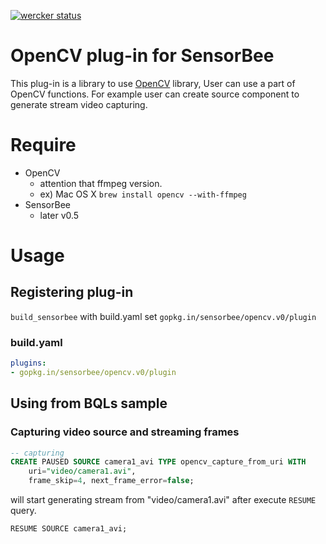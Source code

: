 [![wercker status](https://app.wercker.com/status/4db748e2b586121e924f83ef991a5f7b/s "wercker status")](https://app.wercker.com/project/bykey/4db748e2b586121e924f83ef991a5f7b)

# OpenCV plug-in for SensorBee

This plug-in is a library to use [OpenCV](http://opencv.org) library, User can use a part of OpenCV functions. For example user can create source component to generate stream video capturing.

# Require

* OpenCV
    * attention that ffmpeg version.
    * ex) Mac OS X `brew install opencv --with-ffmpeg`
* SensorBee
    * later v0.5

# Usage

## Registering plug-in

`build_sensorbee` with build.yaml set `gopkg.in/sensorbee/opencv.v0/plugin`

### build.yaml

```yaml
plugins:
- gopkg.in/sensorbee/opencv.v0/plugin
```

## Using from BQLs sample

### Capturing video source and streaming frames

```sql
-- capturing
CREATE PAUSED SOURCE camera1_avi TYPE opencv_capture_from_uri WITH
    uri="video/camera1.avi",
    frame_skip=4, next_frame_error=false;
```

will start generating stream from "video/camera1.avi" after execute `RESUME` query.

```
RESUME SOURCE camera1_avi;
```
